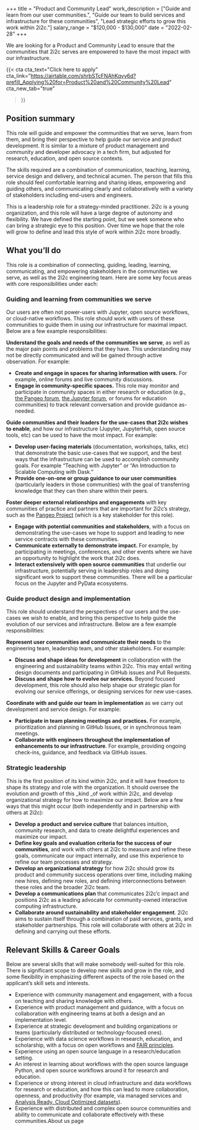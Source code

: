 +++
title = "Product and Community Lead"
work_description = ["Guide and learn from our user communities.", "Guide our team to build services and infrastructure for these communities", "Lead strategic efforts to grow this work within 2i2c."]
salary_range = "$120,000 - $130,000"
date = "2022-02-28"
+++

We are looking for a Product and Community Lead to ensure that the communities that 2i2c serves are empowered to have the most impact with our infrastructure.

{{< cta
    cta_text="Click here to apply"
    cta_link="https://airtable.com/shrbSTcFNAhKqyy6d?prefill_Applying%20for=Product%20and%20Community%20Lead"
    cta_new_tab="true"
>}}

## Position summary

This role will guide and empower the communities that we serve, learn from them, and bring their perspective to help guide our service and product development. It is similar to a mixture of product management and community and developer advocacy in a tech firm, but adjusted for research, education, and open source contexts.

The skills required are a combination of communication, teaching, learning, service design and delivery, and technical acumen. The person that fills this role should feel comfortable learning and sharing ideas, empowering and guiding others, and communicating clearly and collaboratively with a variety of stakeholders including end-users and engineers.

This is a leadership role for a strategy-minded practitioner. 2i2c is a young organization, and this role will have a large degree of autonomy and flexibility. We have defined the starting point, but we seek someone who can bring a strategic eye to this position. Over time we hope that the role will grow to define and lead this style of work within 2i2c more broadly.

## What you’ll do

This role is a combination of connecting, guiding, leading, learning, communicating, and empowering stakeholders in the communities we serve, as well as the 2i2c engineering team.  Here are some key focus areas with core responsibilities under each:

### Guiding and learning from communities we serve

Our users are often not power-users with Jupyter, open source workflows, or cloud-native workflows. This role should work with users of these communities to guide them in using our infrastructure for maximal impact. Below are a few example responsibilities:

**Understand the goals and needs of the communities we serve**, as well as the major pain points and problems that they have. This understanding may not be directly communicated and will be gained through active observation. For example:

* **Create and engage in spaces for sharing information with users.** For example, online forums and live community discussions.
* **Engage in community-specific spaces.** This role may monitor and participate in community spaces in either research or education (e.g., [the Pangeo forum](https://discourse.pangeo.io/), [the Jupyter forum](discourse.jupyter.org), or forums for education communities) to track relevant conversation and provide guidance as-needed.

**Guide communities and their leaders for the use-cases that 2i2c wishes to enable**, and how our infrastructure (Jupyter, JupyterHub, open source tools, etc) can be used to have the most impact. For example:

* **Develop user-facing materials** (documentation, workshops, talks, etc) that demonstrate the basic use-cases that we support, and the best ways that the infrastructure can be used to accomplish community goals. For example “Teaching with Jupyter” or “An Introduction to Scalable Computing with Dask.”
* **Provide one-on-one or group guidance to our user communities** (particularly leaders in those communities) with the goal of transferring knowledge that they can then share within their peers.

**Foster deeper external relationships and engagements** with key communities of practice and partners that are important for 2i2c’s strategy, such as the [Pangeo Project](pangeo.io) (which is a key stakeholder for this role).

* **Engage with potential communities and stakeholders**, with a focus on demonstrating the use-cases we hope to support and leading to new service contracts with these communities.
* **Communicate externally to demonstrate impact.** For example, by participating in meetings, conferences, and other events where we have an opportunity to highlight the work that 2i2c does.
* **Interact extensively with open source communities** that underlie our infrastructure, potentially serving in leadership roles and doing significant work to support these communities. There will be a particular focus on the Jupyter and PyData ecosystems.

### Guide product design and implementation

This role should understand the perspectives of our users and the use-cases we wish to enable, and bring this perspective to help guide the evolution of our services and infrastructure. Below are a few example responsibilities:

**Represent user communities and communicate their needs** to the engineering team, leadership team, and other stakeholders. For example:

* **Discuss and shape ideas for development** in collaboration with the engineering and sustainability teams within 2i2c. This may entail writing design documents and participating in GitHub issues and Pull Requests.
* **Discuss and shape how to evolve our services.** Beyond focused development, this role should also help shape our strategic plan for evolving our service offerings, or designing services for new use-cases.

**Coordinate with and guide our team in implementation** as we carry out development and service design. For example:

* **Participate in team planning meetings and practices.** For example, prioritization and planning in GitHub Issues, or in synchronous team meetings.
* **Collaborate with engineers throughout the implementation of enhancements to our infrastructure**. For example, providing ongoing check-ins, guidance, and feedback via GitHub issues.

### Strategic leadership

This is the first position of its kind within 2i2c, and it will have freedom to shape its strategy and role with the organization. It should oversee the evolution and growth of this _kind _of work within 2i2c, and develop organizational strategy for how to maximize our impact. Below are a few ways that this might occur (both independently and in partnership with others at 2i2c):

* **Develop a product and service culture** that balances intuition, community research, and data to create delightful experiences and maximize our impact.
* **Define key goals and evaluation criteria for the success of our communities**, and work with others at 2i2c to measure and refine these goals, communicate our impact internally, and use this experience to refine our team processes and strategy.
* **Develop an organizational strategy** for how 2i2c should grow its product and community success operations over time, including making new hires, defining new roles, and defining interconnections between these roles and the broader 2i2c team.
* **Develop a communications plan** that communicates 2i2c’c impact and positions 2i2c as a leading advocate for community-owned interactive computing infrastructure.
* **Collaborate around sustainability and stakeholder engagement**. 2i2c aims to sustain itself through a combination of paid services, grants, and stakeholder partnerships. This role will collaborate with others at 2i2c in defining and carrying out these efforts.


## Relevant Skills & Career Goals

Below are several skills that will make somebody well-suited for this role. There is significant scope to develop new skills and grow in the role, and some flexibility in emphasizing different aspects of the role based on the applicant’s skill sets and interests.

* Experience with community management and engagement, with a focus on teaching and sharing knowledge with others.
* Experience with product management and guidance, with a focus on collaboration with engineering teams at both a design and an implementation level.
* Experience at strategic development and building organizations or teams (particularly distributed or technology-focused ones).
* Experience with data science workflows in research, education, and scholarship, with a focus on open workflows and [FAIR principles](https://www.go-fair.org/fair-principles/).
* Experience using an open source language in a research/education setting. 
* An interest in learning about workflows with the open source language Python, and open source workflows around it for research and education.
* Experience or strong interest in cloud infrastructure and data workflows for research or education, and how this can lead to more collaboration, openness, and productivity (for example, via managed services and [Analysis Ready, Cloud Optimized datasets](https://eartharxiv.org/repository/view/2726/)).
* Experience with distributed and complex open source communities and ability to communicate and collaborate effectively with these communities.About us page